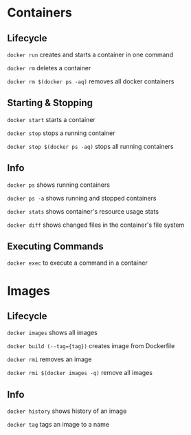 # Containers
## Lifecycle
`docker run` creates and starts a container in one command

`docker rm` deletes a container

`docker rm $(docker ps -aq)` removes all docker containers

## Starting & Stopping
`docker start` starts a container

`docker stop` stops a running container

`docker stop $(docker ps -aq)` stops all running containers

## Info
`docker ps` shows running containers

`docker ps -a` shows running and stopped containers

`docker stats` shows container's resource usage stats

`docker diff` shows changed files in the container's file system

## Executing Commands
`docker exec` to execute a command in a container


# Images
## Lifecycle
`docker images` shows all images

`docker build (--tag={tag})` creates image from Dockerfile

`docker rmi` removes an image

`docker rmi $(docker images -q)` remove all images

## Info
`docker history` shows history of an image

`docker tag` tags an image to a name

